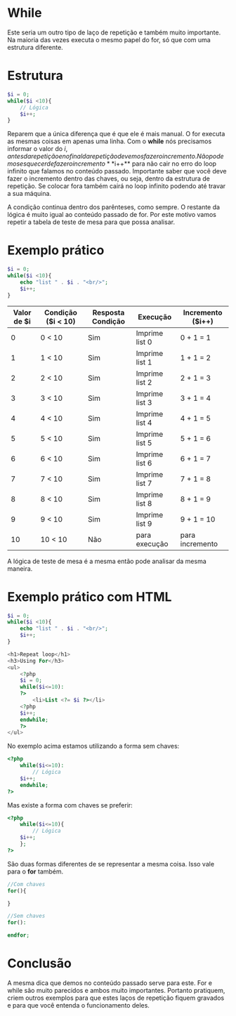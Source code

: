 # While

Este seria um outro tipo de laço de repetição e também muito importante. Na maioria das vezes executa o mesmo papel do for, só que com uma estrutura diferente.

# Estrutura

```php
$i = 0;
while($i <10){
    // Lógica
    $i++;
}
```

Reparem que a única diferença que é que ele é mais manual. O for executa as mesmas coisas em apenas uma linha. Com o **while** nós precisamos informar o valor do $i, antes da repetição e no final da repetição devemos fazer o incremento. Não podemos esquecer de fazer o incremento **$i++** para não cair no erro do loop infinito que falamos no conteúdo passado. Importante saber que você deve fazer o incremento dentro das chaves, ou seja, dentro da estrutura de repetição. Se colocar fora também cairá no loop infinito podendo até travar a sua máquina.

A condição continua dentro dos parênteses, como sempre. O restante da lógica é muito igual ao conteúdo passado de for. Por este motivo vamos repetir a tabela de teste de mesa para que possa analisar.

# Exemplo prático

```php
$i = 0;
while($i <10){
    echo "list " . $i . "<br/>";
    $i++;
}
```

Valor de $i | Condição ($i < 10) | Resposta Condição | Execução | Incremento (**$i++**)
-------------- | ------------------------- | -------------------------- | ------------- | -----------------------------
0 |  0 < 10 | Sim | Imprime list 0 | 0 + 1 = 1
1 |  1 < 10 | Sim | Imprime list 1 | 1 + 1 = 2
2 |  2 < 10 | Sim | Imprime list 2 | 2 + 1 = 3
3 |  3 < 10 | Sim | Imprime list 3 | 3 + 1 = 4
4 |  4 < 10 | Sim | Imprime list 4 | 4 + 1 = 5
5 |  5 < 10 | Sim | Imprime list 5 | 5 + 1 = 6
6 |  6 < 10 | Sim | Imprime list 6 | 6 + 1 = 7
7 |  7 < 10 | Sim | Imprime list 7 | 7 + 1 = 8
8 |  8 < 10 | Sim | Imprime list 8 | 8 + 1 = 9
9 |  9 < 10 | Sim | Imprime list 9 | 9 + 1 = 10
10 | 10 < 10 | Não | para execução | para incremento

A lógica de teste de mesa é a mesma então pode analisar da mesma maneira.

# Exemplo prático com HTML

```php
$i = 0;
while($i <10){
    echo "list " . $i . "<br/>";
    $i++;
}
```

```php
<h1>Repeat loop</h1>
<h3>Using For</h3>
<ul>
    <?php
    $i = 0;
    while($i<=10):
    ?>
        <li>List <?= $i ?></li>
    <?php
    $i++;
    endwhile;
    ?>
</ul>
```

No exemplo acima estamos utilizando a forma sem chaves:

```php
<?php
    while($i<=10):
        // Lógica
    $i++;
    endwhile;
?>
```

Mas existe a forma com chaves se preferir:

```php
<?php
    while($i<=10){
        // Lógica
    $i++;
    };
?>
```

São duas formas diferentes de se representar a mesma coisa. Isso vale para o **for** também.

```php
//Com chaves
for(){

}

//Sem chaves
for():

endfor;
```

# Conclusão

A mesma dica que demos no conteúdo passado serve para este. For e while são muito parecidos e ambos muito importantes. Portanto pratiquem, criem outros exemplos para que estes laços de repetição fiquem gravados e para que você entenda o funcionamento deles.